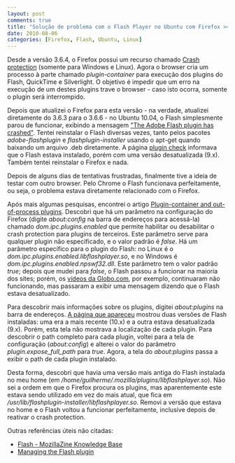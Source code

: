 ```yaml
---
layout: post
comments: true
title: "Solução de problema com o Flash Player no Ubuntu com Firefox >= 3.6.4"
date: 2010-08-06
categories: [Firefox, Flash, Ubuntu, Linux]
---
```

Desde a versão 3.6.4, o Firefox possui um recurso chamado [Crash protection](https://wiki.mozilla.org/Firefox/Crash_Protection) (somente para Windows e Linux). Agora o browser cria um processo à parte chamado _plugin-container_ para execução dos plugins do Flash, QuickTime e Silverlight. O objetivo é impedir que um erro na execução de um destes plugins trave o browser - caso isto ocorra, somente o plugin será interrompido.

Depois que atualizei o Firefox para esta versão - na verdade, atualizei diretamente do 3.6.3 para o 3.6.6 - no Ubuntu 10.04, o Flash simplesmente parou de funcionar, exibindo a mensagem ["The Adobe Flash plugin has crashed"](http://support.mozilla.com/en-US/kb/The+Adobe+Flash+plugin+has+crashed). Tentei reinstalar o Flash diversas vezes, tanto pelos pacotes _adobe-flashplugin_ e _flashplugin-installer_ usando o apt-get quando baixando um arquivo .deb diretamente. A página [plugin check](http://www.mozilla.com/pt-BR/plugincheck/) informava que o Flash estava instalado, porém com uma versão desatualizada (9.x). Também tentei reinstalar o Firefox e nada.

Depois de alguns dias de tentativas frustradas, finalmente tive a ideia de testar com outro browser. Pelo Chrome o Flash funcionava perfeitamente, ou seja, o problema estava diretamente relacionado com o Firefox.

Após mais algumas pesquisas, encontrei o artigo [Plugin-container and out-of-process plugins](http://kb.mozillazine.org/Plugin-container_and_out-of-process_plugins). Descobri que há um parâmetro na configuração do Firefox (digite _about:config_ na barra de endereços para acessá-la) chamado _dom.ipc.plugins.enabled_ que permite habilitar ou desabilitar o crash protection para plugins de terceiros. Este parâmetro serve para qualquer plugin não especificado, e o valor padrão é _false_. Há um parâmetro específico para o plugin do Flash: no Linux é o _dom.ipc.plugins.enabled.libflashplayer.so_, e no Windows é _dom.ipc.plugins.enabled.npswf32.dll_. Este parâmetro tem o valor padrão _true_; depois que mudei para _false_, o Flash passou a funcionar na maioria dos sites; porém, os [vídeos da Globo.com](http://video.globo.com), por exemplo, continuaram não funcionando, mas passaram a exibir uma mensagem dizendo que o Flash estava desatualizado.

Para descobrir mais informações sobre os plugins, digitei _about:plugins_ na barra de endereços. [A página que apareceu](http://kb.mozillazine.org/About:plugins) mostrou duas versões de Flash instaladas: uma era a mais recente (10.x) e a outra estava desatualizada (9.x). Porém, esta tela não mostrava a localização de cada plugin. Para descobrir o path completo para cada plugin, voltei para a tela de configuração (_about:config_) e alterei o valor do parâmetro _plugin.expose_full_path_ para _true_. Agora, a tela do _about:plugins_ passa a exibir o path de cada plugin instalado.

Desta forma, descobri que havia uma versão mais antiga do Flash instalada no meu home (em _/home/guilherme/.mozilla/plugins/libflashplayer.so_). Não sei a ordem em que o Firefox procura os plugins, mas aparentemente este estava sendo utilizado em vez do mais atual, que fica em _/usr/lib/flashplugin-installer/libflashplayer.so_. Removi a versão que estava no home e o Flash voltou a funcionar perfeitamente, inclusive depois de reativar o crash protection.

Outras referências úteis não citadas:

- [Flash - MozillaZine Knowledge Base](http://kb.mozillazine.org/Flash)
- [Managing the Flash plugin ](http://support.mozilla.com/pt-BR/kb/Managing+the+Flash+plugin?bl=n)
